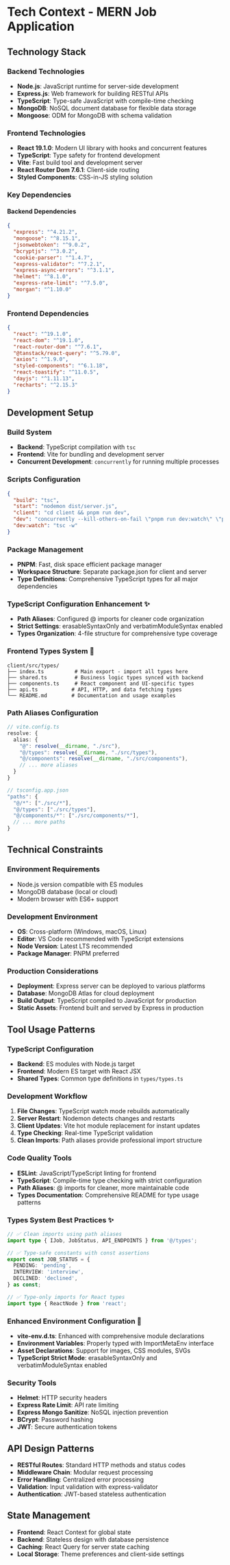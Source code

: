 # Tech Context - MERN Job Application

## Technology Stack

### Backend Technologies
- **Node.js**: JavaScript runtime for server-side development
- **Express.js**: Web framework for building RESTful APIs
- **TypeScript**: Type-safe JavaScript with compile-time checking
- **MongoDB**: NoSQL document database for flexible data storage
- **Mongoose**: ODM for MongoDB with schema validation

### Frontend Technologies
- **React 19.1.0**: Modern UI library with hooks and concurrent features
- **TypeScript**: Type safety for frontend development
- **Vite**: Fast build tool and development server
- **React Router Dom 7.6.1**: Client-side routing
- **Styled Components**: CSS-in-JS styling solution

### Key Dependencies

#### Backend Dependencies
```json
{
  "express": "^4.21.2",
  "mongoose": "^8.15.1",
  "jsonwebtoken": "^9.0.2",
  "bcryptjs": "^3.0.2",
  "cookie-parser": "^1.4.7",
  "express-validator": "^7.2.1",
  "express-async-errors": "^3.1.1",
  "helmet": "^8.1.0",
  "express-rate-limit": "^7.5.0",
  "morgan": "^1.10.0"
}
```

### Frontend Dependencies
```json
{
  "react": "^19.1.0",
  "react-dom": "^19.1.0",
  "react-router-dom": "^7.6.1",
  "@tanstack/react-query": "^5.79.0",
  "axios": "^1.9.0",
  "styled-components": "^6.1.18",
  "react-toastify": "^11.0.5",
  "dayjs": "^1.11.13",
  "recharts": "^2.15.3"
}
```

## Development Setup

### Build System
- **Backend**: TypeScript compilation with `tsc`
- **Frontend**: Vite for bundling and development server
- **Concurrent Development**: `concurrently` for running multiple processes

### Scripts Configuration
```json
{
  "build": "tsc",
  "start": "nodemon dist/server.js",
  "client": "cd client && pnpm run dev",
  "dev": "concurrently --kill-others-on-fail \"pnpm run dev:watch\" \"pnpm run start\" \"pnpm run client\"",
  "dev:watch": "tsc -w"
}
```

### Package Management
- **PNPM**: Fast, disk space efficient package manager
- **Workspace Structure**: Separate package.json for client and server
- **Type Definitions**: Comprehensive TypeScript types for all major dependencies

### TypeScript Configuration Enhancement ✨
- **Path Aliases**: Configured @ imports for cleaner code organization
- **Strict Settings**: erasableSyntaxOnly and verbatimModuleSyntax enabled
- **Types Organization**: 4-file structure for comprehensive type coverage

### Frontend Types System 🎯
```
client/src/types/
├── index.ts          # Main export - import all types here
├── shared.ts         # Business logic types synced with backend
├── components.ts     # React component and UI-specific types
├── api.ts           # API, HTTP, and data fetching types
└── README.md        # Documentation and usage examples
```

### Path Aliases Configuration
```typescript
// vite.config.ts
resolve: {
  alias: {
    "@": resolve(__dirname, "./src"),
    "@/types": resolve(__dirname, "./src/types"),
    "@/components": resolve(__dirname, "./src/components"),
    // ... more aliases
  }
}

// tsconfig.app.json
"paths": {
  "@/*": ["./src/*"],
  "@/types": ["./src/types"],
  "@/components/*": ["./src/components/*"],
  // ... more paths
}
```

## Technical Constraints

### Environment Requirements
- Node.js version compatible with ES modules
- MongoDB database (local or cloud)
- Modern browser with ES6+ support

### Development Environment
- **OS**: Cross-platform (Windows, macOS, Linux)
- **Editor**: VS Code recommended with TypeScript extensions
- **Node Version**: Latest LTS recommended
- **Package Manager**: PNPM preferred

### Production Considerations
- **Deployment**: Express server can be deployed to various platforms
- **Database**: MongoDB Atlas for cloud deployment
- **Build Output**: TypeScript compiled to JavaScript for production
- **Static Assets**: Frontend built and served by Express in production

## Tool Usage Patterns

### TypeScript Configuration
- **Backend**: ES modules with Node.js target
- **Frontend**: Modern ES target with React JSX
- **Shared Types**: Common type definitions in `types/types.ts`

### Development Workflow
1. **File Changes**: TypeScript watch mode rebuilds automatically
2. **Server Restart**: Nodemon detects changes and restarts
3. **Client Updates**: Vite hot module replacement for instant updates
4. **Type Checking**: Real-time TypeScript validation
5. **Clean Imports**: Path aliases provide professional import structure

### Code Quality Tools
- **ESLint**: JavaScript/TypeScript linting for frontend
- **TypeScript**: Compile-time type checking with strict configuration
- **Path Aliases**: @ imports for cleaner, more maintainable code
- **Types Documentation**: Comprehensive README for type usage patterns

### Types System Best Practices ✨
```typescript
// ✅ Clean imports using path aliases
import type { IJob, JobStatus, API_ENDPOINTS } from '@/types';

// ✅ Type-safe constants with const assertions
export const JOB_STATUS = {
  PENDING: 'pending',
  INTERVIEW: 'interview',
  DECLINED: 'declined',
} as const;

// ✅ Type-only imports for React types
import type { ReactNode } from 'react';
```

### Enhanced Environment Configuration 🔧
- **vite-env.d.ts**: Enhanced with comprehensive module declarations
- **Environment Variables**: Properly typed with ImportMetaEnv interface
- **Asset Declarations**: Support for images, CSS modules, SVGs
- **TypeScript Strict Mode**: erasableSyntaxOnly and verbatimModuleSyntax enabled

### Security Tools
- **Helmet**: HTTP security headers
- **Express Rate Limit**: API rate limiting
- **Express Mongo Sanitize**: NoSQL injection prevention
- **BCrypt**: Password hashing
- **JWT**: Secure authentication tokens

## API Design Patterns
- **RESTful Routes**: Standard HTTP methods and status codes
- **Middleware Chain**: Modular request processing
- **Error Handling**: Centralized error processing
- **Validation**: Input validation with express-validator
- **Authentication**: JWT-based stateless authentication

## State Management
- **Frontend**: React Context for global state
- **Backend**: Stateless design with database persistence
- **Caching**: React Query for server state caching
- **Local Storage**: Theme preferences and client-side settings
